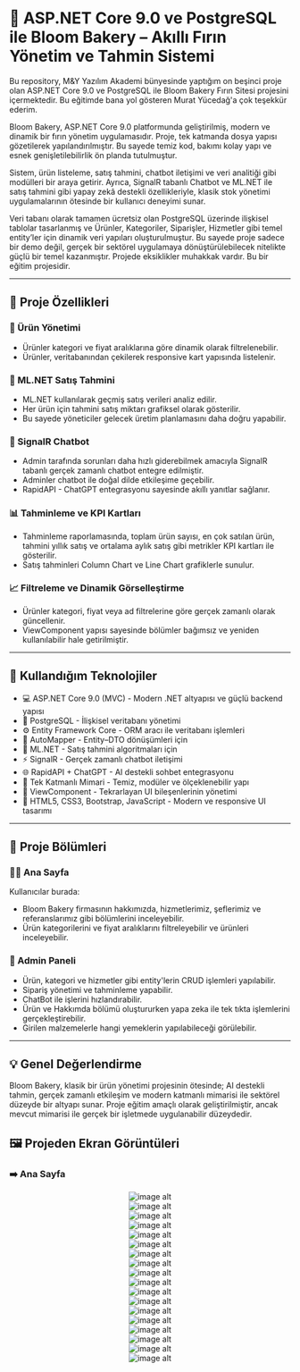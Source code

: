 # 🚀 ASP.NET Core 9.0 ve PostgreSQL ile Bloom Bakery – Akıllı Fırın Yönetim ve Tahmin Sistemi
Bu repository, M&Y Yazılım Akademi bünyesinde yaptığım on beşinci proje olan ASP.NET Core 9.0 ve PostgreSQL ile Bloom Bakery Fırın Sitesi projesini içermektedir. Bu eğitimde bana yol gösteren Murat Yücedağ'a çok teşekkür ederim.

Bloom Bakery, ASP.NET Core 9.0 platformunda geliştirilmiş, modern ve dinamik bir fırın yönetim uygulamasıdır. Proje, tek katmanda dosya yapısı gözetilerek yapılandırılmıştır. Bu sayede temiz kod, bakımı kolay yapı ve esnek genişletilebilirlik ön planda tutulmuştur.

Sistem, ürün listeleme, satış tahmini, chatbot iletişimi ve veri analitiği gibi modülleri bir araya getirir. Ayrıca, SignalR tabanlı Chatbot ve ML.NET ile satış tahmini gibi yapay zekâ destekli özellikleriyle, klasik stok yönetimi uygulamalarının ötesinde bir kullanıcı deneyimi sunar.

Veri tabanı olarak tamamen ücretsiz olan PostgreSQL üzerinde ilişkisel tablolar tasarlanmış ve Ürünler, Kategoriler, Siparişler, Hizmetler gibi temel entity’ler için dinamik veri yapıları oluşturulmuştur. Bu sayede proje sadece bir demo değil, gerçek bir sektörel uygulamaya dönüştürülebilecek nitelikte güçlü bir temel kazanmıştır. Projede eksiklikler muhakkak vardır. Bu bir eğitim projesidir.

---

## 🌟 Proje Özellikleri

### 🍞 Ürün Yönetimi

- Ürünler kategori ve fiyat aralıklarına göre dinamik olarak filtrelenebilir.
- Ürünler, veritabanından çekilerek responsive kart yapısında listelenir.

### 🤖 ML.NET Satış Tahmini
- ML.NET kullanılarak geçmiş satış verileri analiz edilir.
- Her ürün için tahmini satış miktarı grafiksel olarak gösterilir.
- Bu sayede yöneticiler gelecek üretim planlamasını daha doğru yapabilir.

### 💬 SignalR Chatbot
- Admin tarafında sorunları daha hızlı giderebilmek amacıyla SignalR tabanlı gerçek zamanlı chatbot entegre edilmiştir.
- Adminler chatbot ile doğal dilde etkileşime geçebilir.
- RapidAPI - ChatGPT entegrasyonu sayesinde akıllı yanıtlar sağlanır.

### 📊 Tahminleme ve KPI Kartları
- Tahminleme raporlamasında, toplam ürün sayısı, en çok satılan ürün, tahmini yıllık satış ve ortalama aylık satış gibi metrikler KPI kartları ile gösterilir.
- Satış tahminleri Column Chart ve Line Chart grafiklerle sunulur.

### 📈 Filtreleme ve Dinamik Görselleştirme
- Ürünler kategori, fiyat veya ad filtrelerine göre gerçek zamanlı olarak güncellenir.
- ViewComponent yapısı sayesinde bölümler bağımsız ve yeniden kullanılabilir hale getirilmiştir.

---

## 🚀 Kullandığım Teknolojiler

- 💻 ASP.NET Core 9.0 (MVC) - Modern .NET altyapısı ve güçlü backend yapısı
- 🐘 PostgreSQL - 	İlişkisel veritabanı yönetimi
- ⚙️ Entity Framework Core - ORM aracı ile veritabanı işlemleri
- 🔄 AutoMapper - Entity–DTO dönüşümleri için
- 🤖 ML.NET - Satış tahmini algoritmaları için
- ⚡ SignalR - Gerçek zamanlı chatbot iletişimi
- 🌐 RapidAPI + ChatGPT - AI destekli sohbet entegrasyonu
- 🧱 Tek Katmanlı Mimari - Temiz, modüler ve ölçeklenebilir yapı
- 🧩 ViewComponent - Tekrarlayan UI bileşenlerinin yönetimi
- 🎨 HTML5, CSS3, Bootstrap, JavaScript - Modern ve responsive UI tasarımı

---

## 🧭 Proje Bölümleri

### 👨‍🍳 Ana Sayfa

Kullanıcılar burada:
- Bloom Bakery firmasının hakkımızda, hizmetlerimiz, şeflerimiz ve referanslarımız gibi bölümlerini inceleyebilir.
- Ürün kategorilerini ve fiyat aralıklarını filtreleyebilir ve ürünleri inceleyebilir.

### 🧮 Admin Paneli
- Ürün, kategori ve hizmetler gibi entity'lerin CRUD işlemleri yapılabilir.
- Sipariş yönetimi ve tahminleme yapabilir.
- ChatBot ile işlerini hızlandırabilir.
- Ürün ve Hakkımda bölümü oluştururken yapa zeka ile tek tıkta işlemlerini gerçekleştirebilir.
- Girilen malzemelerle hangi yemeklerin yapılabileceği görülebilir.

---

## 💡 Genel Değerlendirme
Bloom Bakery, klasik bir ürün yönetimi projesinin ötesinde; AI destekli tahmin, gerçek zamanlı etkileşim ve modern katmanlı mimarisi ile sektörel düzeyde bir altyapı sunar.
Proje eğitim amaçlı olarak geliştirilmiştir, ancak mevcut mimarisi ile gerçek bir işletmede uygulanabilir düzeydedir.

## 🖼️ Projeden Ekran Görüntüleri

### ➡️ Ana Sayfa
<div align="center">
  <img src="https://github.com/melihcolak0/BloomBakery/blob/4080ef4bb6c74d9e691b770ee85f71a672736fc7/ss/screencapture-localhost-7186-Default-Index-2025-10-19-13_15_50.png" alt="image alt">
</div>
<div align="center">
  <img src="https://github.com/melihcolak0/BloomBakery/blob/4080ef4bb6c74d9e691b770ee85f71a672736fc7/ss/screencapture-localhost-7186-Default-Products-2025-10-19-13_17_14.png" alt="image alt">
</div>
<div align="center">
  <img src="https://github.com/melihcolak0/BloomBakery/blob/4080ef4bb6c74d9e691b770ee85f71a672736fc7/ss/screencapture-localhost-7186-About-Index-2025-10-19-13_18_15.png" alt="image alt">
</div>
<div align="center">
  <img src="https://github.com/melihcolak0/BloomBakery/blob/4080ef4bb6c74d9e691b770ee85f71a672736fc7/ss/screencapture-localhost-7186-About-CreateAbout-2025-10-19-13_18_33.png" alt="image alt">
</div>
<div align="center">
  <img src="https://github.com/melihcolak0/BloomBakery/blob/4080ef4bb6c74d9e691b770ee85f71a672736fc7/ss/screencapture-localhost-7186-About-GenerateAnAboutSection-2025-10-19-13_18_40.png" alt="image alt">
</div>
<div align="center">
  <img src="https://github.com/melihcolak0/BloomBakery/blob/4080ef4bb6c74d9e691b770ee85f71a672736fc7/ss/screencapture-localhost-7186-About-UpdateAbout-1-2025-10-19-13_18_55.png" alt="image alt">
</div>
<div align="center">
  <img src="https://github.com/melihcolak0/BloomBakery/blob/4080ef4bb6c74d9e691b770ee85f71a672736fc7/ss/screencapture-localhost-7186-Category-Index-2025-10-19-13_19_19.png" alt="image alt">
</div>
<div align="center">
  <img src="https://github.com/melihcolak0/BloomBakery/blob/4080ef4bb6c74d9e691b770ee85f71a672736fc7/ss/screencapture-localhost-7186-Chef-Index-2025-10-19-13_19_37.png" alt="image alt">
</div>
<div align="center">
  <img src="https://github.com/melihcolak0/BloomBakery/blob/4080ef4bb6c74d9e691b770ee85f71a672736fc7/ss/screencapture-localhost-7186-Order-Index-2025-10-19-13_19_50.png" alt="image alt">
</div>
<div align="center">
  <img src="https://github.com/melihcolak0/BloomBakery/blob/4080ef4bb6c74d9e691b770ee85f71a672736fc7/ss/screencapture-localhost-7186-Product-Index-2025-10-19-13_20_07.png" alt="image alt">
</div>
<div align="center">
  <img src="https://github.com/melihcolak0/BloomBakery/blob/4080ef4bb6c74d9e691b770ee85f71a672736fc7/ss/screencapture-localhost-7186-Product-CreateProductWithAI-2025-10-19-13_20_16.png" alt="image alt">
</div>
<div align="center">
  <img src="https://github.com/melihcolak0/BloomBakery/blob/4080ef4bb6c74d9e691b770ee85f71a672736fc7/ss/screencapture-localhost-7186-Slider-Index-2025-10-19-13_20_47.png" alt="image alt">
</div>
<div align="center">
  <img src="https://github.com/melihcolak0/BloomBakery/blob/4080ef4bb6c74d9e691b770ee85f71a672736fc7/ss/screencapture-localhost-7186-Service-Index-2025-10-19-13_20_52.png" alt="image alt">
</div>
<div align="center">
  <img src="https://github.com/melihcolak0/BloomBakery/blob/4080ef4bb6c74d9e691b770ee85f71a672736fc7/ss/screencapture-localhost-7186-Testimonial-Index-2025-10-19-13_20_59.png" alt="image alt">
</div>
<div align="center">
  <img src="https://github.com/melihcolak0/BloomBakery/blob/4080ef4bb6c74d9e691b770ee85f71a672736fc7/ss/screencapture-localhost-7186-ChatBot-Index-2025-10-19-13_31_39%20(1).png" alt="image alt">
</div>
<div align="center">
  <img src="https://github.com/melihcolak0/BloomBakery/blob/4080ef4bb6c74d9e691b770ee85f71a672736fc7/ss/Ekran%20g%C3%B6r%C3%BCnt%C3%BCs%C3%BC%202025-10-19%20133339.png" alt="image alt">
</div>
<div align="center">
  <img src="https://github.com/melihcolak0/BloomBakery/blob/4080ef4bb6c74d9e691b770ee85f71a672736fc7/ss/screencapture-localhost-7186-Recipe-Index-2025-10-19-13_29_17.png" alt="image alt">
</div>
<div align="center">
  <img src="https://github.com/melihcolak0/BloomBakery/blob/4080ef4bb6c74d9e691b770ee85f71a672736fc7/ss/screencapture-localhost-7186-Prediction-Index-2025-10-19-13_24_47.png" alt="image alt">
</div>
